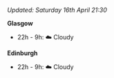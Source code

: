 *Updated: Saturday 16th April 21:30*

**Glasgow**

* 22h - 9h: :cloud: Cloudy

**Edinburgh**

* 22h - 9h: :cloud: Cloudy
